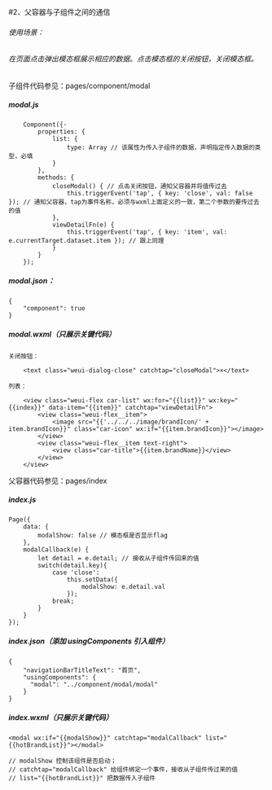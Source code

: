 #2、父容器与子组件之间的通信

###### 使用场景：

###### 在页面点击弹出模态框展示相应的数据。点击模态框的关闭按钮，关闭模态框。

子组件代码参见：pages/component/modal
        
##### modal.js

        Component({·
            properties: {
                list: {
                    type: Array // 该属性为传入子组件的数据，声明指定传入数据的类型，必填
                }
            },
            methods: {
                closeModal() { // 点击关闭按钮，通知父容器并将值传过去
                    this.triggerEvent('tap', { key: 'close', val: false }); // 通知父容器，tap为事件名称，必须与wxml上面定义的一致，第二个参数的要传过去的值
                },
                viewDetailFn(e) {
                    this.triggerEvent('tap', { key: 'item', val: e.currentTarget.dataset.item }); // 跟上同理
                }
            }
        });
    
##### modal.json：
    {
        "component": true
    }
        
##### modal.wxml（只展示关键代码）

    关闭按钮：
    
        <text class="weui-dialog-close" catchtap="closeModal">×</text>
    
    列表：
    
        <view class="weui-flex car-list" wx:for="{{list}}" wx:key="{{index}}" data-item="{{item}}" catchtap="viewDetailFn">
            <view class="weui-flex__item">
                <image src="{{'../../../image/brandIcon/' + item.brandIcon}}" class="car-icon" wx:if="{{item.brandIcon}}"></image>
            </view>
            <view class="weui-flex__item text-right">
                <view class="car-title">{{item.brandName}}</view>
            </view>
        </view>

父容器代码参见：pages/index
        
##### index.js

    Page({
        data: {
            modalShow: false // 模态框是否显示flag
        },
        modalCallback(e) {
            let detail = e.detail; // 接收从子组件传回来的值
            switch(detail.key){
                case 'close':
                    this.setData({
                        modalShow: e.detail.val
                    });
                break;
            }
        }
    });
    
##### index.json（添加 usingComponents 引入组件）

    {
        "navigationBarTitleText": "首页",
        "usingComponents": {
          "modal": "../component/modal/modal"
        }
    }
    
##### index.wxml（只展示关键代码）

    <modal wx:if="{{modalShow}}" catchtap="modalCallback" list="{{hotBrandList}}"></modal>
    
    // modalShow 控制该组件是否启动；
    // catchtap="modalCallback" 给组件绑定一个事件，接收从子组件传过来的值
    // list="{{hotBrandList}}" 把数据传入子组件